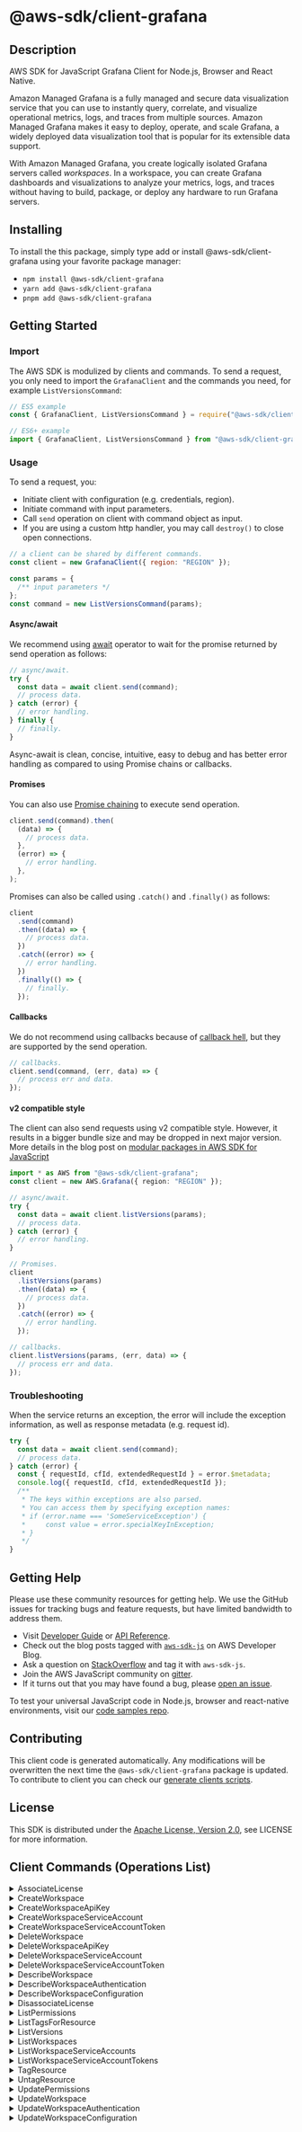 <!-- generated file, do not edit directly -->

# @aws-sdk/client-grafana

## Description

AWS SDK for JavaScript Grafana Client for Node.js, Browser and React Native.

<p>Amazon Managed Grafana is a fully managed and secure data visualization service that
you can use to instantly query, correlate, and visualize operational metrics, logs, and
traces from multiple sources. Amazon Managed Grafana makes it easy to deploy, operate, and
scale Grafana, a widely deployed data visualization tool that is popular for its
extensible data support.</p>
<p>With Amazon Managed Grafana, you create logically isolated Grafana servers called
<i>workspaces</i>. In a workspace, you can create Grafana dashboards
and visualizations to analyze your metrics, logs, and traces without having to build,
package, or deploy any hardware to run Grafana servers. </p>

## Installing

To install the this package, simply type add or install @aws-sdk/client-grafana
using your favorite package manager:

- `npm install @aws-sdk/client-grafana`
- `yarn add @aws-sdk/client-grafana`
- `pnpm add @aws-sdk/client-grafana`

## Getting Started

### Import

The AWS SDK is modulized by clients and commands.
To send a request, you only need to import the `GrafanaClient` and
the commands you need, for example `ListVersionsCommand`:

```js
// ES5 example
const { GrafanaClient, ListVersionsCommand } = require("@aws-sdk/client-grafana");
```

```ts
// ES6+ example
import { GrafanaClient, ListVersionsCommand } from "@aws-sdk/client-grafana";
```

### Usage

To send a request, you:

- Initiate client with configuration (e.g. credentials, region).
- Initiate command with input parameters.
- Call `send` operation on client with command object as input.
- If you are using a custom http handler, you may call `destroy()` to close open connections.

```js
// a client can be shared by different commands.
const client = new GrafanaClient({ region: "REGION" });

const params = {
  /** input parameters */
};
const command = new ListVersionsCommand(params);
```

#### Async/await

We recommend using [await](https://developer.mozilla.org/en-US/docs/Web/JavaScript/Reference/Operators/await)
operator to wait for the promise returned by send operation as follows:

```js
// async/await.
try {
  const data = await client.send(command);
  // process data.
} catch (error) {
  // error handling.
} finally {
  // finally.
}
```

Async-await is clean, concise, intuitive, easy to debug and has better error handling
as compared to using Promise chains or callbacks.

#### Promises

You can also use [Promise chaining](https://developer.mozilla.org/en-US/docs/Web/JavaScript/Guide/Using_promises#chaining)
to execute send operation.

```js
client.send(command).then(
  (data) => {
    // process data.
  },
  (error) => {
    // error handling.
  },
);
```

Promises can also be called using `.catch()` and `.finally()` as follows:

```js
client
  .send(command)
  .then((data) => {
    // process data.
  })
  .catch((error) => {
    // error handling.
  })
  .finally(() => {
    // finally.
  });
```

#### Callbacks

We do not recommend using callbacks because of [callback hell](http://callbackhell.com/),
but they are supported by the send operation.

```js
// callbacks.
client.send(command, (err, data) => {
  // process err and data.
});
```

#### v2 compatible style

The client can also send requests using v2 compatible style.
However, it results in a bigger bundle size and may be dropped in next major version. More details in the blog post
on [modular packages in AWS SDK for JavaScript](https://aws.amazon.com/blogs/developer/modular-packages-in-aws-sdk-for-javascript/)

```ts
import * as AWS from "@aws-sdk/client-grafana";
const client = new AWS.Grafana({ region: "REGION" });

// async/await.
try {
  const data = await client.listVersions(params);
  // process data.
} catch (error) {
  // error handling.
}

// Promises.
client
  .listVersions(params)
  .then((data) => {
    // process data.
  })
  .catch((error) => {
    // error handling.
  });

// callbacks.
client.listVersions(params, (err, data) => {
  // process err and data.
});
```

### Troubleshooting

When the service returns an exception, the error will include the exception information,
as well as response metadata (e.g. request id).

```js
try {
  const data = await client.send(command);
  // process data.
} catch (error) {
  const { requestId, cfId, extendedRequestId } = error.$metadata;
  console.log({ requestId, cfId, extendedRequestId });
  /**
   * The keys within exceptions are also parsed.
   * You can access them by specifying exception names:
   * if (error.name === 'SomeServiceException') {
   *     const value = error.specialKeyInException;
   * }
   */
}
```

## Getting Help

Please use these community resources for getting help.
We use the GitHub issues for tracking bugs and feature requests, but have limited bandwidth to address them.

- Visit [Developer Guide](https://docs.aws.amazon.com/sdk-for-javascript/v3/developer-guide/welcome.html)
  or [API Reference](https://docs.aws.amazon.com/AWSJavaScriptSDK/v3/latest/index.html).
- Check out the blog posts tagged with [`aws-sdk-js`](https://aws.amazon.com/blogs/developer/tag/aws-sdk-js/)
  on AWS Developer Blog.
- Ask a question on [StackOverflow](https://stackoverflow.com/questions/tagged/aws-sdk-js) and tag it with `aws-sdk-js`.
- Join the AWS JavaScript community on [gitter](https://gitter.im/aws/aws-sdk-js-v3).
- If it turns out that you may have found a bug, please [open an issue](https://github.com/aws/aws-sdk-js-v3/issues/new/choose).

To test your universal JavaScript code in Node.js, browser and react-native environments,
visit our [code samples repo](https://github.com/aws-samples/aws-sdk-js-tests).

## Contributing

This client code is generated automatically. Any modifications will be overwritten the next time the `@aws-sdk/client-grafana` package is updated.
To contribute to client you can check our [generate clients scripts](https://github.com/aws/aws-sdk-js-v3/tree/main/scripts/generate-clients).

## License

This SDK is distributed under the
[Apache License, Version 2.0](http://www.apache.org/licenses/LICENSE-2.0),
see LICENSE for more information.

## Client Commands (Operations List)

<details>
<summary>
AssociateLicense
</summary>

[Command API Reference](https://docs.aws.amazon.com/AWSJavaScriptSDK/v3/latest/client/grafana/command/AssociateLicenseCommand/) / [Input](https://docs.aws.amazon.com/AWSJavaScriptSDK/v3/latest/Package/-aws-sdk-client-grafana/Interface/AssociateLicenseCommandInput/) / [Output](https://docs.aws.amazon.com/AWSJavaScriptSDK/v3/latest/Package/-aws-sdk-client-grafana/Interface/AssociateLicenseCommandOutput/)

</details>
<details>
<summary>
CreateWorkspace
</summary>

[Command API Reference](https://docs.aws.amazon.com/AWSJavaScriptSDK/v3/latest/client/grafana/command/CreateWorkspaceCommand/) / [Input](https://docs.aws.amazon.com/AWSJavaScriptSDK/v3/latest/Package/-aws-sdk-client-grafana/Interface/CreateWorkspaceCommandInput/) / [Output](https://docs.aws.amazon.com/AWSJavaScriptSDK/v3/latest/Package/-aws-sdk-client-grafana/Interface/CreateWorkspaceCommandOutput/)

</details>
<details>
<summary>
CreateWorkspaceApiKey
</summary>

[Command API Reference](https://docs.aws.amazon.com/AWSJavaScriptSDK/v3/latest/client/grafana/command/CreateWorkspaceApiKeyCommand/) / [Input](https://docs.aws.amazon.com/AWSJavaScriptSDK/v3/latest/Package/-aws-sdk-client-grafana/Interface/CreateWorkspaceApiKeyCommandInput/) / [Output](https://docs.aws.amazon.com/AWSJavaScriptSDK/v3/latest/Package/-aws-sdk-client-grafana/Interface/CreateWorkspaceApiKeyCommandOutput/)

</details>
<details>
<summary>
CreateWorkspaceServiceAccount
</summary>

[Command API Reference](https://docs.aws.amazon.com/AWSJavaScriptSDK/v3/latest/client/grafana/command/CreateWorkspaceServiceAccountCommand/) / [Input](https://docs.aws.amazon.com/AWSJavaScriptSDK/v3/latest/Package/-aws-sdk-client-grafana/Interface/CreateWorkspaceServiceAccountCommandInput/) / [Output](https://docs.aws.amazon.com/AWSJavaScriptSDK/v3/latest/Package/-aws-sdk-client-grafana/Interface/CreateWorkspaceServiceAccountCommandOutput/)

</details>
<details>
<summary>
CreateWorkspaceServiceAccountToken
</summary>

[Command API Reference](https://docs.aws.amazon.com/AWSJavaScriptSDK/v3/latest/client/grafana/command/CreateWorkspaceServiceAccountTokenCommand/) / [Input](https://docs.aws.amazon.com/AWSJavaScriptSDK/v3/latest/Package/-aws-sdk-client-grafana/Interface/CreateWorkspaceServiceAccountTokenCommandInput/) / [Output](https://docs.aws.amazon.com/AWSJavaScriptSDK/v3/latest/Package/-aws-sdk-client-grafana/Interface/CreateWorkspaceServiceAccountTokenCommandOutput/)

</details>
<details>
<summary>
DeleteWorkspace
</summary>

[Command API Reference](https://docs.aws.amazon.com/AWSJavaScriptSDK/v3/latest/client/grafana/command/DeleteWorkspaceCommand/) / [Input](https://docs.aws.amazon.com/AWSJavaScriptSDK/v3/latest/Package/-aws-sdk-client-grafana/Interface/DeleteWorkspaceCommandInput/) / [Output](https://docs.aws.amazon.com/AWSJavaScriptSDK/v3/latest/Package/-aws-sdk-client-grafana/Interface/DeleteWorkspaceCommandOutput/)

</details>
<details>
<summary>
DeleteWorkspaceApiKey
</summary>

[Command API Reference](https://docs.aws.amazon.com/AWSJavaScriptSDK/v3/latest/client/grafana/command/DeleteWorkspaceApiKeyCommand/) / [Input](https://docs.aws.amazon.com/AWSJavaScriptSDK/v3/latest/Package/-aws-sdk-client-grafana/Interface/DeleteWorkspaceApiKeyCommandInput/) / [Output](https://docs.aws.amazon.com/AWSJavaScriptSDK/v3/latest/Package/-aws-sdk-client-grafana/Interface/DeleteWorkspaceApiKeyCommandOutput/)

</details>
<details>
<summary>
DeleteWorkspaceServiceAccount
</summary>

[Command API Reference](https://docs.aws.amazon.com/AWSJavaScriptSDK/v3/latest/client/grafana/command/DeleteWorkspaceServiceAccountCommand/) / [Input](https://docs.aws.amazon.com/AWSJavaScriptSDK/v3/latest/Package/-aws-sdk-client-grafana/Interface/DeleteWorkspaceServiceAccountCommandInput/) / [Output](https://docs.aws.amazon.com/AWSJavaScriptSDK/v3/latest/Package/-aws-sdk-client-grafana/Interface/DeleteWorkspaceServiceAccountCommandOutput/)

</details>
<details>
<summary>
DeleteWorkspaceServiceAccountToken
</summary>

[Command API Reference](https://docs.aws.amazon.com/AWSJavaScriptSDK/v3/latest/client/grafana/command/DeleteWorkspaceServiceAccountTokenCommand/) / [Input](https://docs.aws.amazon.com/AWSJavaScriptSDK/v3/latest/Package/-aws-sdk-client-grafana/Interface/DeleteWorkspaceServiceAccountTokenCommandInput/) / [Output](https://docs.aws.amazon.com/AWSJavaScriptSDK/v3/latest/Package/-aws-sdk-client-grafana/Interface/DeleteWorkspaceServiceAccountTokenCommandOutput/)

</details>
<details>
<summary>
DescribeWorkspace
</summary>

[Command API Reference](https://docs.aws.amazon.com/AWSJavaScriptSDK/v3/latest/client/grafana/command/DescribeWorkspaceCommand/) / [Input](https://docs.aws.amazon.com/AWSJavaScriptSDK/v3/latest/Package/-aws-sdk-client-grafana/Interface/DescribeWorkspaceCommandInput/) / [Output](https://docs.aws.amazon.com/AWSJavaScriptSDK/v3/latest/Package/-aws-sdk-client-grafana/Interface/DescribeWorkspaceCommandOutput/)

</details>
<details>
<summary>
DescribeWorkspaceAuthentication
</summary>

[Command API Reference](https://docs.aws.amazon.com/AWSJavaScriptSDK/v3/latest/client/grafana/command/DescribeWorkspaceAuthenticationCommand/) / [Input](https://docs.aws.amazon.com/AWSJavaScriptSDK/v3/latest/Package/-aws-sdk-client-grafana/Interface/DescribeWorkspaceAuthenticationCommandInput/) / [Output](https://docs.aws.amazon.com/AWSJavaScriptSDK/v3/latest/Package/-aws-sdk-client-grafana/Interface/DescribeWorkspaceAuthenticationCommandOutput/)

</details>
<details>
<summary>
DescribeWorkspaceConfiguration
</summary>

[Command API Reference](https://docs.aws.amazon.com/AWSJavaScriptSDK/v3/latest/client/grafana/command/DescribeWorkspaceConfigurationCommand/) / [Input](https://docs.aws.amazon.com/AWSJavaScriptSDK/v3/latest/Package/-aws-sdk-client-grafana/Interface/DescribeWorkspaceConfigurationCommandInput/) / [Output](https://docs.aws.amazon.com/AWSJavaScriptSDK/v3/latest/Package/-aws-sdk-client-grafana/Interface/DescribeWorkspaceConfigurationCommandOutput/)

</details>
<details>
<summary>
DisassociateLicense
</summary>

[Command API Reference](https://docs.aws.amazon.com/AWSJavaScriptSDK/v3/latest/client/grafana/command/DisassociateLicenseCommand/) / [Input](https://docs.aws.amazon.com/AWSJavaScriptSDK/v3/latest/Package/-aws-sdk-client-grafana/Interface/DisassociateLicenseCommandInput/) / [Output](https://docs.aws.amazon.com/AWSJavaScriptSDK/v3/latest/Package/-aws-sdk-client-grafana/Interface/DisassociateLicenseCommandOutput/)

</details>
<details>
<summary>
ListPermissions
</summary>

[Command API Reference](https://docs.aws.amazon.com/AWSJavaScriptSDK/v3/latest/client/grafana/command/ListPermissionsCommand/) / [Input](https://docs.aws.amazon.com/AWSJavaScriptSDK/v3/latest/Package/-aws-sdk-client-grafana/Interface/ListPermissionsCommandInput/) / [Output](https://docs.aws.amazon.com/AWSJavaScriptSDK/v3/latest/Package/-aws-sdk-client-grafana/Interface/ListPermissionsCommandOutput/)

</details>
<details>
<summary>
ListTagsForResource
</summary>

[Command API Reference](https://docs.aws.amazon.com/AWSJavaScriptSDK/v3/latest/client/grafana/command/ListTagsForResourceCommand/) / [Input](https://docs.aws.amazon.com/AWSJavaScriptSDK/v3/latest/Package/-aws-sdk-client-grafana/Interface/ListTagsForResourceCommandInput/) / [Output](https://docs.aws.amazon.com/AWSJavaScriptSDK/v3/latest/Package/-aws-sdk-client-grafana/Interface/ListTagsForResourceCommandOutput/)

</details>
<details>
<summary>
ListVersions
</summary>

[Command API Reference](https://docs.aws.amazon.com/AWSJavaScriptSDK/v3/latest/client/grafana/command/ListVersionsCommand/) / [Input](https://docs.aws.amazon.com/AWSJavaScriptSDK/v3/latest/Package/-aws-sdk-client-grafana/Interface/ListVersionsCommandInput/) / [Output](https://docs.aws.amazon.com/AWSJavaScriptSDK/v3/latest/Package/-aws-sdk-client-grafana/Interface/ListVersionsCommandOutput/)

</details>
<details>
<summary>
ListWorkspaces
</summary>

[Command API Reference](https://docs.aws.amazon.com/AWSJavaScriptSDK/v3/latest/client/grafana/command/ListWorkspacesCommand/) / [Input](https://docs.aws.amazon.com/AWSJavaScriptSDK/v3/latest/Package/-aws-sdk-client-grafana/Interface/ListWorkspacesCommandInput/) / [Output](https://docs.aws.amazon.com/AWSJavaScriptSDK/v3/latest/Package/-aws-sdk-client-grafana/Interface/ListWorkspacesCommandOutput/)

</details>
<details>
<summary>
ListWorkspaceServiceAccounts
</summary>

[Command API Reference](https://docs.aws.amazon.com/AWSJavaScriptSDK/v3/latest/client/grafana/command/ListWorkspaceServiceAccountsCommand/) / [Input](https://docs.aws.amazon.com/AWSJavaScriptSDK/v3/latest/Package/-aws-sdk-client-grafana/Interface/ListWorkspaceServiceAccountsCommandInput/) / [Output](https://docs.aws.amazon.com/AWSJavaScriptSDK/v3/latest/Package/-aws-sdk-client-grafana/Interface/ListWorkspaceServiceAccountsCommandOutput/)

</details>
<details>
<summary>
ListWorkspaceServiceAccountTokens
</summary>

[Command API Reference](https://docs.aws.amazon.com/AWSJavaScriptSDK/v3/latest/client/grafana/command/ListWorkspaceServiceAccountTokensCommand/) / [Input](https://docs.aws.amazon.com/AWSJavaScriptSDK/v3/latest/Package/-aws-sdk-client-grafana/Interface/ListWorkspaceServiceAccountTokensCommandInput/) / [Output](https://docs.aws.amazon.com/AWSJavaScriptSDK/v3/latest/Package/-aws-sdk-client-grafana/Interface/ListWorkspaceServiceAccountTokensCommandOutput/)

</details>
<details>
<summary>
TagResource
</summary>

[Command API Reference](https://docs.aws.amazon.com/AWSJavaScriptSDK/v3/latest/client/grafana/command/TagResourceCommand/) / [Input](https://docs.aws.amazon.com/AWSJavaScriptSDK/v3/latest/Package/-aws-sdk-client-grafana/Interface/TagResourceCommandInput/) / [Output](https://docs.aws.amazon.com/AWSJavaScriptSDK/v3/latest/Package/-aws-sdk-client-grafana/Interface/TagResourceCommandOutput/)

</details>
<details>
<summary>
UntagResource
</summary>

[Command API Reference](https://docs.aws.amazon.com/AWSJavaScriptSDK/v3/latest/client/grafana/command/UntagResourceCommand/) / [Input](https://docs.aws.amazon.com/AWSJavaScriptSDK/v3/latest/Package/-aws-sdk-client-grafana/Interface/UntagResourceCommandInput/) / [Output](https://docs.aws.amazon.com/AWSJavaScriptSDK/v3/latest/Package/-aws-sdk-client-grafana/Interface/UntagResourceCommandOutput/)

</details>
<details>
<summary>
UpdatePermissions
</summary>

[Command API Reference](https://docs.aws.amazon.com/AWSJavaScriptSDK/v3/latest/client/grafana/command/UpdatePermissionsCommand/) / [Input](https://docs.aws.amazon.com/AWSJavaScriptSDK/v3/latest/Package/-aws-sdk-client-grafana/Interface/UpdatePermissionsCommandInput/) / [Output](https://docs.aws.amazon.com/AWSJavaScriptSDK/v3/latest/Package/-aws-sdk-client-grafana/Interface/UpdatePermissionsCommandOutput/)

</details>
<details>
<summary>
UpdateWorkspace
</summary>

[Command API Reference](https://docs.aws.amazon.com/AWSJavaScriptSDK/v3/latest/client/grafana/command/UpdateWorkspaceCommand/) / [Input](https://docs.aws.amazon.com/AWSJavaScriptSDK/v3/latest/Package/-aws-sdk-client-grafana/Interface/UpdateWorkspaceCommandInput/) / [Output](https://docs.aws.amazon.com/AWSJavaScriptSDK/v3/latest/Package/-aws-sdk-client-grafana/Interface/UpdateWorkspaceCommandOutput/)

</details>
<details>
<summary>
UpdateWorkspaceAuthentication
</summary>

[Command API Reference](https://docs.aws.amazon.com/AWSJavaScriptSDK/v3/latest/client/grafana/command/UpdateWorkspaceAuthenticationCommand/) / [Input](https://docs.aws.amazon.com/AWSJavaScriptSDK/v3/latest/Package/-aws-sdk-client-grafana/Interface/UpdateWorkspaceAuthenticationCommandInput/) / [Output](https://docs.aws.amazon.com/AWSJavaScriptSDK/v3/latest/Package/-aws-sdk-client-grafana/Interface/UpdateWorkspaceAuthenticationCommandOutput/)

</details>
<details>
<summary>
UpdateWorkspaceConfiguration
</summary>

[Command API Reference](https://docs.aws.amazon.com/AWSJavaScriptSDK/v3/latest/client/grafana/command/UpdateWorkspaceConfigurationCommand/) / [Input](https://docs.aws.amazon.com/AWSJavaScriptSDK/v3/latest/Package/-aws-sdk-client-grafana/Interface/UpdateWorkspaceConfigurationCommandInput/) / [Output](https://docs.aws.amazon.com/AWSJavaScriptSDK/v3/latest/Package/-aws-sdk-client-grafana/Interface/UpdateWorkspaceConfigurationCommandOutput/)

</details>
